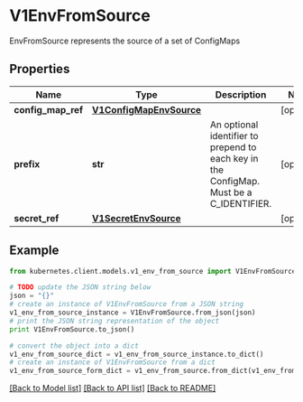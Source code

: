 # V1EnvFromSource

EnvFromSource represents the source of a set of ConfigMaps

## Properties

Name | Type | Description | Notes
------------ | ------------- | ------------- | -------------
**config_map_ref** | [**V1ConfigMapEnvSource**](V1ConfigMapEnvSource.md) |  | [optional] 
**prefix** | **str** | An optional identifier to prepend to each key in the ConfigMap. Must be a C_IDENTIFIER. | [optional] 
**secret_ref** | [**V1SecretEnvSource**](V1SecretEnvSource.md) |  | [optional] 

## Example

```python
from kubernetes.client.models.v1_env_from_source import V1EnvFromSource

# TODO update the JSON string below
json = "{}"
# create an instance of V1EnvFromSource from a JSON string
v1_env_from_source_instance = V1EnvFromSource.from_json(json)
# print the JSON string representation of the object
print V1EnvFromSource.to_json()

# convert the object into a dict
v1_env_from_source_dict = v1_env_from_source_instance.to_dict()
# create an instance of V1EnvFromSource from a dict
v1_env_from_source_form_dict = v1_env_from_source.from_dict(v1_env_from_source_dict)
```
[[Back to Model list]](../README.md#documentation-for-models) [[Back to API list]](../README.md#documentation-for-api-endpoints) [[Back to README]](../README.md)


